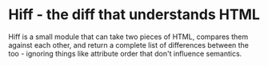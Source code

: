 # Hiff - the diff that understands HTML

Hiff is a small module that can take two pieces of HTML, compares them against each other, and return a complete list of differences between the too - ignoring things like attribute order that don't influence semantics.

